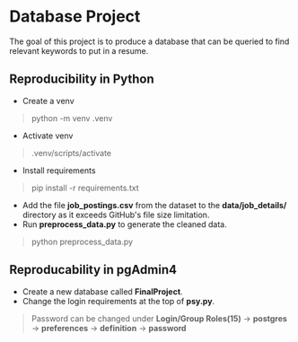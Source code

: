 # Database Project
The goal of this project is to produce a database that can be queried to find relevant keywords to put in a resume.

## Reproducibility in Python
- Create a venv
> python -m venv .venv
- Activate venv
> .venv/scripts/activate
- Install requirements
> pip install -r requirements.txt
- Add the file **job_postings.csv** from the dataset to the **data/job_details/** directory as it exceeds GitHub's file size limitation.
- Run **preprocess_data.py** to generate the cleaned data.
> python preprocess_data.py

## Reproducability in pgAdmin4
- Create a new database called **FinalProject**.
- Change the login requirements at the top of **psy.py**.
> Password can be changed under **Login/Group Roles(15)** -> **postgres** -> **preferences** -> **definition** -> **password**